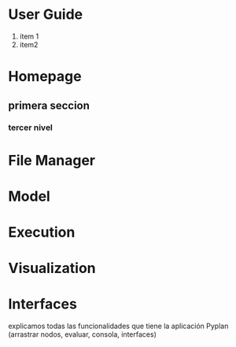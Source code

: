 # User Guide

 1. item 1
 2. item2


# Homepage
## primera seccion
### tercer nivel
# File Manager
# Model
# Execution
# Visualization
# Interfaces

explicamos todas las funcionalidades que tiene la aplicación Pyplan (arrastrar nodos, evaluar, consola, interfaces)


<!--stackedit_data:
eyJoaXN0b3J5IjpbLTE4MzcyMTQwMjZdfQ==
-->